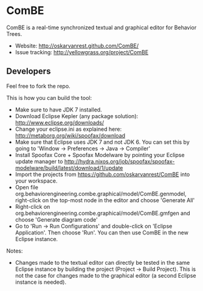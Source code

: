 ComBE
=======

ComBE is a real-time synchronized textual and graphical editor for Behavior Trees.

- Website: http://oskarvanrest.github.com/ComBE/
- Issue tracking: http://yellowgrass.org/project/ComBE


Developers
----------
Feel free to fork the repo.

This is how you can build the tool:

- Make sure to have JDK 7 installed.
- Download Eclipse Kepler (any package solution): http://www.eclipse.org/downloads/
- Change your eclipse.ini as explained here: http://metaborg.org/wiki/spoofax/download
- Make sure that Eclipse uses JDK 7 and not JDK 6. You can set this by going to 'Window -> Preferences -> Java -> Compiler'
- Install Spoofax Core + Spoofax Modelware by pointing your Eclipse update manager to http://hydra.nixos.org/job/spoofax/spoofax-modelware/build/latest/download/1/update
- Import the projects from https://github.com/oskarvanrest/ComBE into your workspace.
- Open file org.behaviorengineering.combe.graphical/model/ComBE.genmodel, right-click on the top-most node in the editor and choose 'Generate All'
- Right-click on org.behaviorengineering.combe.graphical/model/ComBE.gmfgen and choose 'Generate diagram code'
- Go to 'Run -> Run Configurations' and double-click on 'Eclipse Application'. Then choose 'Run'. You can then use ComBE in the new Eclipse instance.

Notes:

- Changes made to the textual editor can directly be tested in the same Eclipse instance by building the project (Project -> Build Project). This is not the case for changes made to the graphical editor (a second Eclipse instance is needed).
